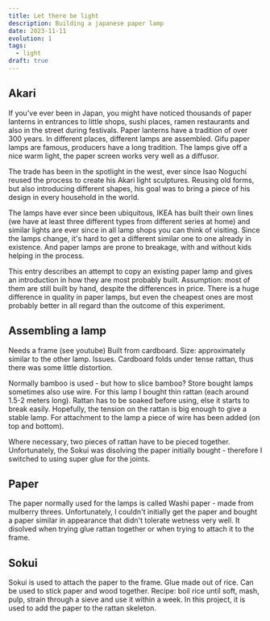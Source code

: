 ```yaml
---
title: Let there be light
description: Building a japanese paper lamp 
date: 2023-11-11
evolution: 1
tags:
  - light
draft: true
---
```


## Akari
If you've ever been in Japan, you might have noticed thousands of paper lanterns in entrances to little shops, sushi places, ramen restaurants and also in the street during festivals. Paper lanterns have a tradition of over 300 years. In different places, different lamps are assembled. Gifu paper lamps are famous, producers have a long tradition. The lamps give off a nice warm light, the paper screen works very well as a diffusor. 

The trade has been in the spotlight in the west, ever since Isao Noguchi reused the process to create his Akari light sculptures. Reusing old forms, but also introducing different shapes, his goal was to bring a piece of his design in every household in the world. 

The lamps have ever since been ubiquitous, IKEA has built their own lines (we have at least three different types from different series at home) and similar lights are ever since in all lamp shops you can think of visiting. Since the lamps change, it's hard to get a different similar one to one already in existence. And paper lamps are prone to breakage, with and without kids helping in the process. 

This entry describes an attempt to copy an existing paper lamp and gives an introduction in how they are most probably built. Assumption: most of them are still built by hand, despite the differences in price. There is a huge difference in quality in paper lamps, but even the cheapest ones are most probably better in all regard than the outcome of this experiment. 

## Assembling a lamp
Needs a frame (see youtube)
Built from cardboard. Size: approximately similar to the other lamp. 
Issues. Cardboard folds under tense rattan, thus there was some little distortion.  

Normally bamboo is used - but how to slice bamboo? Store bought lamps sometimes also use wire. 
For this lamp I bought thin rattan (each around 1.5-2 meters long). Rattan has to be soaked before using, else it starts to break easily. 
Hopefully, the tension on the rattan is big enough to give a stable lamp. 
For attachment to the lamp a piece of wire has been added (on top and bottom). 

Where necessary, two pieces of rattan have to be pieced together. Unfortunately, the Sokui was disolving the paper initially bought - therefore I switched to using super glue for the joints.

## Paper
The paper normally used for the lamps is called Washi paper - made from mulberry threes. Unfortunately, I couldn't initially get the paper and bought a paper similar in appearance that didn't tolerate wetness very well. It disolved when trying glue rattan together or when trying to attach it to the frame. 

## Sokui
Sokui is used to attach the paper to the frame. 
Glue made out of rice. 
Can be used to stick paper and wood together. 
Recipe: boil rice until soft, mash, pulp, strain through a sieve and use it within a week. 
In this project, it is used to add the paper to the rattan skeleton.